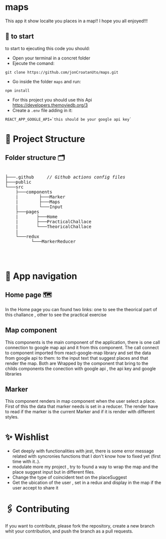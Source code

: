 # maps

This app it show localte you places in a map!! I hope you all enjoyed!!!

## 🚀 to start

to start to ejecuting this code you should:

- Open your terminal in a concret folder
- Ejecute the comand:

```
git clone https://github.com/jonCroatanUto/maps.git
```

- Go inside the folder `maps` and run:

```
npm install
```

- For this project you should use this Api https://developers.themoviedb.org/3
- Create a `.env` file adding in it:

```
REACT_APP_GOOGLE_API=`this should be your google api key`

```

# 🦴 Project Structure

## Folder structure 🗂

<pre>  
├───.github     <i>// Github actions config files </i>
├───public
└───src	
    ├───components
    |        ├───Marker
    |        ├───Maps
    |        └───Input
    ├───pages
    |       ├───Home
    |       ├───PracticalChallace
    |       └───TheoricalChallace
    |        
    └───redux
          └───MarkerReducer
   


</pre>

# 🧭 App navigation

## Home page 🗺

In the Home page you can found two links: one to see the theorical part of this challance , other to see the practical exercise

## Map component

This components is the main component of the application, there is one call connection to google map api and it from this component. The call connect to component imported from react-google-map library and set the data from google api to them: <ReactGooglePlacesSuggest>to the input text that suggest places and <GoogleMapReact> that render the map.
Both are Wrapped by the component <ReactGoogleMapLoader> that bring to the childs components the conection with google api , the api key and google libraries

## Marker

This component renders in map component when the user select a place. First of this the data that marker needs is set in a reducer. The render have to read if the marker is the current Marker and if it is render with different styles.

# ✨ Wishlist

- Get deeply with functionalities with jest, there is some error message related with syncronies functions that I don't know how to fixed yet (first time with it..).
- modulate more my project , try to found a way to wrap the map and the place suggest input but in different files.
- Change the type of coincident text on the placeSuggest
- Get the ubication of the user , set in a redux and display in the map if the user accept to share it

# 🖇️ Contributing

If you want to contribute, please fork the repository, create a new branch whit your contribution, and push the branch as a pull requests.
